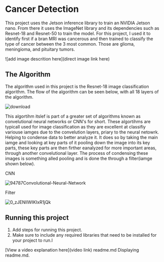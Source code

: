 
# Cancer Detection

 This project uses the Jetson inference library to train an NVIDIA Jetson nano. From there it uses the ImageNet library and its dependencies such as Resnet-18 and Resnet-50 to train the model.
 For this project, I used it to identify first if a bran MRI was cancerous and then trained to classify the type of cancer between the 3 most common. Those are glioma, meningioma, and pituitary tumors.

![add image descrition here](direct image link here)

## The Algorithm

The algorithm used in this project is the Resnet-18 image classification algorithm.
The flow of the algorithm can be seen below, with all 18 layers of the algorithm.

![download](https://github.com/vsaic/Cancer-Detection/assets/103888349/3b2ae34d-4bbb-4dea-a0fb-c8dbda479349)

This algortihm itslef is part of a greater set of algorithms known as convelutional neural networks or CNN's for short. These algortihms are typicall used for image classification as they are excellent at classifiy variouse iamges due to the convelution layers, priary to the neural netowrk. Helping to condense data to better analyze it. It does so by taking the main iamge and looking at key parts of it pooling down the image into its key parts, these key parts are then firther eanalyzed for more important areas, through another convelutional layer. The process of condensing these images is something alled pooling and is done the through a filter(iamge shown below).

CNN

![94787Convolutional-Neural-Network](https://github.com/vsaic/Cancer-Detection/assets/103888349/2efc7231-3802-46ca-ad58-96de350608f7)

Filter

![0_zJENIIWIKIxR1jQk](https://github.com/vsaic/Cancer-Detection/assets/103888349/aef161e6-2e4f-4938-9572-c689e477a242)






## Running this project

1. Add steps for running this project.
2. Make sure to include any required libraries that need to be installed for your project to run.I

[View a video explanation here](video link)
readme.md
Displaying readme.md.
